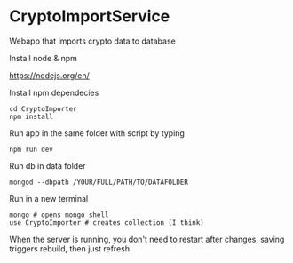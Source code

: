 # CryptoImportService

Webapp that imports crypto data to database

Install node & npm

https://nodejs.org/en/

Install npm dependecies
```
cd CryptoImporter
npm install
```

Run app in the same folder with script by typing
```
npm run dev
```

Run db in data folder
```
mongod --dbpath /YOUR/FULL/PATH/TO/DATAFOLDER
```

Run in a new terminal
```
mongo # opens mongo shell
use CryptoImporter # creates collection (I think)
```

When the server is running, you don't need to restart after changes, saving triggers rebuild, then just refresh
